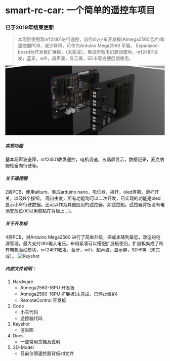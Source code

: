 # smart-rc-car: 一个简单的遥控车项目

### 已于2019年结束更新
>本项目使用双nrf24l01进行遥控，自行diy小车开发板(Atmega2560芯片)和遥控器PCB，减少体积，可作为Arduino Mega2560 平替。
>Expansion-board为开发板扩展板，（未完成）。集成所有电机驱动模块，nrf24l01收发，蓝牙，wifi，超声波，显示屏，SD卡等方便后期使用。

![Keyshot](/3.Keyshot/Mega2560-NEW-E.10.jpg)

##### 实现功能
基本超声波避障，nrf24l01收发遥控，电机调速，液晶屏显示，数据记录，麦克纳姆轮全向行驶等。

##### 关于遥控器
2层PCB，使用alitum。集成arduino nano，电位器，摇杆，oled屏幕，滑杆开关，以及N个按钮。
高自由度，所有功能均可以二次开发，已实现的功能是oled显示小车行驶数据。还可以作为其他应用的遥控器，如遥控船。遥控器背板没有电池安放位(可以用胶粘在背板上...)。
##### 关于开发板
4层PCB，对Arduino Mega2560 进行了简单升级，把成本降到最低，改造的电源管理，最大支持18V输入电压。布局紧凑可以搭配扩展板使用，扩展板集成了所有电机驱动模块，nrf24l01收发，蓝牙，wifi，超声波，显示屏，SD卡等（未完成）。
![Keyshot](3.Keyshot/Mega2560PCB.6.png)
##### 内部文件说明：
1. Hardware
   -  Atmega2560-16PU 开发板
   -  Atmega2560-16PU 扩展板(未完成，已停止维护)
   -  RemoteControl 开发板
2. Code
   - 小车代码
   - 遥控器代码
3. Keyshot
   - 渲染图
4. Docs
   - 一些常用文档及说明
5. 3D-Model
   - 目前仅限遥控器背板stl文件

